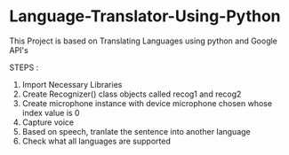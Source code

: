 # Language-Translator-Using-Python

This Project is based on Translating Languages using python and Google API's

STEPS :
1. Import Necessary Libraries
2. Create Recognizer() class objects called recog1 and recog2
3. Create microphone instance with device microphone chosen whose index value is 0
4. Capture voice
5. Based on speech, tranlate the sentence into another language
6. Check what all languages are supported
